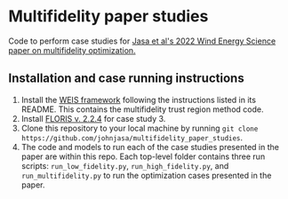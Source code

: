 # Multifidelity paper studies
Code to perform case studies for [Jasa et al's 2022 Wind Energy Science paper on multifidelity optimization.](https://wes.copernicus.org/preprints/wes-2021-56/)

## Installation and case running instructions

1. Install the [WEIS framework](https://github.com/johnjasa/WEIS/tree/update_multifidelity) following the instructions listed in its README. This contains the multifidelity trust region method code.
2. Install [FLORIS v. 2.2.4](https://github.com/NREL/floris/releases/tag/v2.2.4) for case study 3.
3. Clone this repository to your local machine by running `git clone https://github.com/johnjasa/multifidelity_paper_studies`.
4. The code and models to run each of the case studies presented in the paper are within this repo. Each top-level folder contains three run scripts: `run_low_fidelity.py`, `run_high_fidelity.py`, and `run_multifidelity.py` to run the optimization cases presented in the paper.
